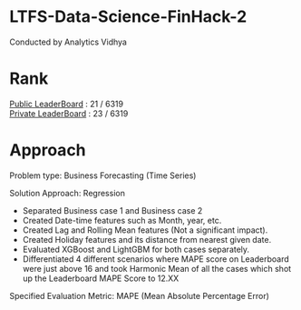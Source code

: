 # LTFS-Data-Science-FinHack-2
Conducted by Analytics Vidhya

# Rank
[Public LeaderBoard](https://datahack.analyticsvidhya.com/contest/ltfs-data-science-finhack-2-an-online-hackathon/) : 21 / 6319</br>
[Private LeaderBoard](https://datahack.analyticsvidhya.com/contest/ltfs-data-science-finhack-2-an-online-hackathon/) : 23 / 6319

# Approach

Problem type: Business Forecasting (Time Series)

Solution Approach: Regression
  * Separated Business case 1 and Business case 2 
  * Created Date-time features such as Month, year, etc.
  * Created Lag and Rolling Mean features (Not a significant impact).
  * Created Holiday features and its distance from nearest given date.
  * Evaluated XGBoost and LightGBM for both cases separately.
  * Differentiated 4 different scenarios where MAPE score on Leaderboard were just above 16 and took Harmonic Mean of all the cases which shot up the Leaderboard MAPE Score to 12.XX
  
Specified Evaluation Metric: MAPE (Mean Absolute Percentage Error)

